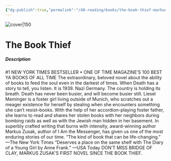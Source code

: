 ```yaml
---
{"dg-publish":true,"permalink":"/40-reading/books/the-book-thief-markus-zusak/","title":"The Book Thief"}
---
```



![cover|150](http://books.google.com/books/content?id=veGXULZK6UAC&printsec=frontcover&img=1&zoom=1&edge=curl&source=gbs_api)

# The Book Thief
##### Description
#1 NEW YORK TIMES BESTSELLER • ONE OF TIME MAGAZINE’S 100 BEST YA BOOKS OF ALL TIME The extraordinary, beloved novel about the ability of books to feed the soul even in the darkest of times. When Death has a story to tell, you listen. It is 1939. Nazi Germany. The country is holding its breath. Death has never been busier, and will become busier still. Liesel Meminger is a foster girl living outside of Munich, who scratches out a meager existence for herself by stealing when she encounters something she can’t resist–books. With the help of her accordion-playing foster father, she learns to read and shares her stolen books with her neighbors during bombing raids as well as with the Jewish man hidden in her basement. In superbly crafted writing that burns with intensity, award-winning author Markus Zusak, author of I Am the Messenger, has given us one of the most enduring stories of our time. “The kind of book that can be life-changing.” —The New York Times “Deserves a place on the same shelf with The Diary of a Young Girl by Anne Frank.” —USA Today DON’T MISS BRIDGE OF CLAY, MARKUS ZUSAK’S FIRST NOVEL SINCE THE BOOK THIEF.